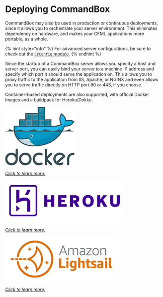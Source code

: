 # Deploying CommandBox

CommandBox may also be used in production or continuous deployments, since it allows you to orchestrate your server environment. This eliminates dependency on hardware, and makes your CFML applications more portable, as a whole.&#x20;

{% hint style="info" %}
For advanced server configurations, be sure to check out the [`CFConfig` module](https://cfconfig.ortusbooks.com/).
{% endhint %}

Since the startup of a CommandBox server allows you specify a host and server port, you can easily bind your server to a machine IP address and specify which port it should serve the application on. This allows you to proxy traffic to the application from IIS, Apache, or NGINX and even allows you to serve traffic directly on HTTP port 80 or 443, if you choose.

Container-based deployments are also supported, with official Docker Images and a buildpack for Heroku/Dokku.

![Docker Logo](../.gitbook/assets/docker.png)

[_Click to learn more._](docker.md)

![Heroku Logo](../.gitbook/assets/heroku.png)

[_Click to learn more._](heroku.md)

![Amazon Lightsail](<../.gitbook/assets/image (24).png>)

[_Click to learn more._](amazon-lightsail.md)
